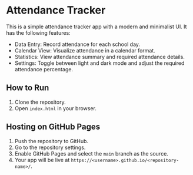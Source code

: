# Attendance Tracker

This is a simple attendance tracker app with a modern and minimalist UI. It has the following features:
- Data Entry: Record attendance for each school day.
- Calendar View: Visualize attendance in a calendar format.
- Statistics: View attendance summary and required attendance details.
- Settings: Toggle between light and dark mode and adjust the required attendance percentage.

## How to Run

1. Clone the repository.
2. Open `index.html` in your browser.

## Hosting on GitHub Pages

1. Push the repository to GitHub.
2. Go to the repository settings.
3. Enable GitHub Pages and select the `main` branch as the source.
4. Your app will be live at `https://<username>.github.io/<repository-name>/`.
